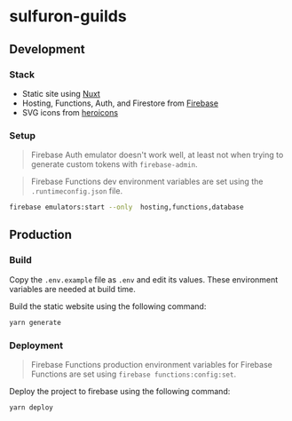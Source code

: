 # sulfuron-guilds

## Development

### Stack

- Static site using [Nuxt](https://nuxtjs.org/)
- Hosting, Functions, Auth, and Firestore from [Firebase](https://firebase.google.com/)
- SVG icons from [heroicons](https://heroicons.com/)

### Setup

> Firebase Auth emulator doesn't work well,  at least not when trying to generate custom tokens with `firebase-admin`. 

> Firebase Functions dev environment variables are set using the `.runtimeconfig.json` file. 

```bash
firebase emulators:start --only  hosting,functions,database
```

## Production

### Build

Copy the `.env.example` file as `.env` and edit its values. These environment variables are needed at build time. 

Build the static website using the following command:

```bash
yarn generate
```

### Deployment

> Firebase Functions production environment variables for Firebase Functions are set using `firebase functions:config:set`.

Deploy the project to firebase using the following command:

```bash
yarn deploy
```